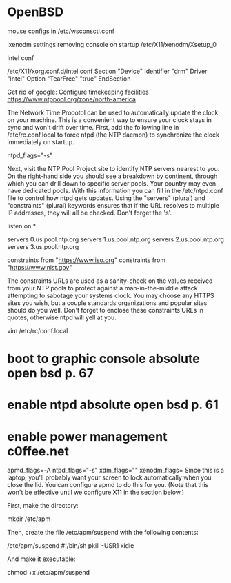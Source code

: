 # OpenBSD

mouse configs in /etc/wsconsctl.conf

ixenodm settings removing console on startup
/etc/X11/xenodm/Xsetup_0

Intel conf

/etc/X11/xorg.conf.d/intel.conf
Section "Device"
  Identifier "drm"
  Driver "intel"
  Option "TearFree" "true"
EndSection

Get rid of google:
Configure timekeeping facilities
https://www.ntppool.org/zone/north-america

The Network Time Procotol can be used to automatically update the clock on your machine. This is a convenient way to ensure your clock stays in sync and won't drift over time. First, add the following line in /etc/rc.conf.local to force ntpd (the NTP daemon) to synchronize the clock immediately on startup.

ntpd_flags="-s"

Next, visit the NTP Pool Project site to identify NTP servers nearest to you. On the right-hand side you should see a breakdown by continent, through which you can drill down to specific server pools. Your country may even have dedicated pools. With this information you can fill in the /etc/ntpd.conf file to control how ntpd gets updates. Using the "servers" (plural) and "constraints" (plural) keywords ensures that if the URL resolves to multiple IP addresses, they will all be checked. Don't forget the 's'.

listen on *

servers 0.us.pool.ntp.org
servers 1.us.pool.ntp.org
servers 2.us.pool.ntp.org
servers 3.us.pool.ntp.org

constraints from "https://www.iso.org"
constraints from "https://www.nist.gov"

The constraints URLs are used as a sanity-check on the values received from your NTP pools to protect against a man-in-the-middle attack attempting to sabotage your systems clock. You may choose any HTTPS sites you wish, but a couple standards organizations and popular sites should do you well. Don't forget to enclose these constraints URLs in quotes, otherwise ntpd will yell at you.

vim /etc/rc/conf.local

# boot to graphic console absolute open bsd p. 67
# enable ntpd absolute open bsd p. 61
# enable power management c0ffee.net

apmd_flags=-A
ntpd_flags="-s"
xdm_flags=""
xenodm_flags=
Since this is a laptop, you'll probably want your screen to lock automatically when you close the lid. You can configure apmd to do this for you. (Note that this won't be effective until we configure X11 in the section below.)

First, make the directory:

mkdir /etc/apm

Then, create the file /etc/apm/suspend with the following contents:

/etc/apm/suspend
#!/bin/sh
pkill -USR1 xidle

And make it executable:

chmod +x /etc/apm/suspend
